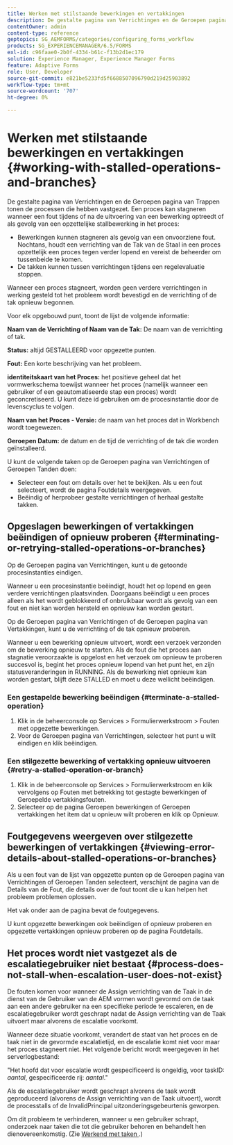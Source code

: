 ```yaml
---
title: Werken met stilstaande bewerkingen en vertakkingen
description: De gestalte pagina van Verrichtingen en de Geroepen pagina van Trappen tonen de processen die hebben vastgezet.
contentOwner: admin
content-type: reference
geptopics: SG_AEMFORMS/categories/configuring_forms_workflow
products: SG_EXPERIENCEMANAGER/6.5/FORMS
exl-id: c96faae0-2b0f-4334-b61c-f13b2d1ec179
solution: Experience Manager, Experience Manager Forms
feature: Adaptive Forms
role: User, Developer
source-git-commit: e821be5233fd5f6688507096790d219d25903892
workflow-type: tm+mt
source-wordcount: '707'
ht-degree: 0%

---
```


# Werken met stilstaande bewerkingen en vertakkingen {#working-with-stalled-operations-and-branches}

De gestalte pagina van Verrichtingen en de Geroepen pagina van Trappen tonen de processen die hebben vastgezet. Een proces kan stagneren wanneer een fout tijdens of na de uitvoering van een bewerking optreedt of als gevolg van een opzettelijke stallbewerking in het proces:

* Bewerkingen kunnen stagneren als gevolg van een onvoorziene fout. Nochtans, houdt een verrichting van de Tak van de Staal in een proces opzettelijk een proces tegen verder lopend en vereist de beheerder om tussenbeide te komen.
* De takken kunnen tussen verrichtingen tijdens een regelevaluatie stoppen.

Wanneer een proces stagneert, worden geen verdere verrichtingen in werking gesteld tot het probleem wordt bevestigd en de verrichting of de tak opnieuw begonnen.

Voor elk opgebouwd punt, toont de lijst de volgende informatie:

**Naam van de Verrichting of Naam van de Tak:** De naam van de verrichting of tak.

**Status:** altijd GESTALLEERD voor opgezette punten.

**Fout:** Een korte beschrijving van het probleem.

**identiteitskaart van het Proces:** het positieve geheel dat het vormwerkschema toewijst wanneer het proces (namelijk wanneer een gebruiker of een geautomatiseerde stap een proces) wordt geconcretiseerd. U kunt deze id gebruiken om de procesinstantie door de levenscyclus te volgen.

**Naam van het Proces - Versie:** de naam van het proces dat in Workbench wordt toegewezen.

**Geroepen Datum:** de datum en de tijd de verrichting of de tak die worden geïnstalleerd.

U kunt de volgende taken op de Geroepen pagina van Verrichtingen of Geroepen Tanden doen:

* Selecteer een fout om details over het te bekijken. Als u een fout selecteert, wordt de pagina Foutdetails weergegeven.
* Beëindig of herprobeer gestalte verrichtingen of herhaal gestalte takken.

## Opgeslagen bewerkingen of vertakkingen beëindigen of opnieuw proberen {#terminating-or-retrying-stalled-operations-or-branches}

Op de Geroepen pagina van Verrichtingen, kunt u de getoonde procesinstanties eindigen.

Wanneer u een procesinstantie beëindigt, houdt het op lopend en geen verdere verrichtingen plaatsvinden. Doorgaans beëindigt u een proces alleen als het wordt geblokkeerd of onbruikbaar wordt als gevolg van een fout en niet kan worden hersteld en opnieuw kan worden gestart.

Op de Geroepen pagina van Verrichtingen of de Geroepen pagina van Vertakkingen, kunt u de verrichting of de tak opnieuw proberen.

Wanneer u een bewerking opnieuw uitvoert, wordt een verzoek verzonden om de bewerking opnieuw te starten. Als de fout die het proces aan stagnatie veroorzaakte is opgelost en het verzoek om opnieuw te proberen succesvol is, begint het proces opnieuw lopend van het punt het, en zijn statusveranderingen in RUNNING. Als de bewerking niet opnieuw kan worden gestart, blijft deze STALLED en moet u deze wellicht beëindigen.

### Een gestapelde bewerking beëindigen {#terminate-a-stalled-operation}

1. Klik in de beheerconsole op Services > Formulierwerkstroom > Fouten met opgezette bewerkingen.
1. Voor de Geroepen pagina van Verrichtingen, selecteer het punt u wilt eindigen en klik beëindigen.

### Een stilgezette bewerking of vertakking opnieuw uitvoeren {#retry-a-stalled-operation-or-branch}

1. Klik in de beheerconsole op Services > Formulierwerkstroom en klik vervolgens op Fouten met betrekking tot gestagte bewerkingen of Geroepelde vertakkingsfouten.
1. Selecteer op de pagina Geroepen bewerkingen of Geroepen vertakkingen het item dat u opnieuw wilt proberen en klik op Opnieuw.

## Foutgegevens weergeven over stilgezette bewerkingen of vertakkingen {#viewing-error-details-about-stalled-operations-or-branches}

Als u een fout van de lijst van opgezette punten op de Geroepen pagina van Verrichtingen of Geroepen Tanden selecteert, verschijnt de pagina van de Details van de Fout, die details over de fout toont die u kan helpen het probleem problemen oplossen.

Het vak onder aan de pagina bevat de foutgegevens.

U kunt opgezette bewerkingen ook beëindigen of opnieuw proberen en opgezette vertakkingen opnieuw proberen op de pagina Foutdetails.

## Het proces wordt niet vastgezet als de escalatiegebruiker niet bestaat {#process-does-not-stall-when-escalation-user-does-not-exist}

De fouten komen voor wanneer de Assign verrichting van de Taak in de dienst van de Gebruiker van de AEM vormen wordt gevormd om de taak aan een andere gebruiker na een specifieke periode te escaleren, en de escalatiegebruiker wordt geschrapt nadat de Assign verrichting van de Taak uitvoert maar alvorens de escalatie voorkomt.

Wanneer deze situatie voorkomt, verandert de staat van het proces en de taak niet in de gevormde escalatietijd, en de escalatie komt niet voor maar het proces stagneert niet. Het volgende bericht wordt weergegeven in het serverlogbestand:

&quot;Het hoofd dat voor escalatie wordt gespecificeerd is ongeldig, voor taskID: *aantal*, gespecificeerde rij: *aantal*.&quot;

Als de escalatiegebruiker wordt geschrapt alvorens de taak wordt geproduceerd (alvorens de Assign verrichting van de Taak uitvoert), wordt de processtalls of de InvalidPrincipal uitzonderingsgebeurtenis geworpen.

Om dit probleem te verhinderen, wanneer u een gebruiker schrapt, onderzoek naar taken die tot die gebruiker behoren en behandelt hen dienovereenkomstig. (Zie [ Werkend met taken ](/help/forms/using/admin-help/tasks.md#working-with-tasks).)
